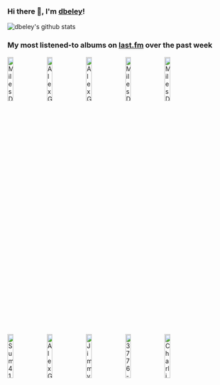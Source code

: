 ### Hi there 👋, I'm [dbeley](https://dbeley.ovh/en)!

![dbeley's github stats](https://github-readme-stats.vercel.app/api?username=dbeley)

### My most listened-to albums on [last.fm](https://www.last.fm/user/d_beley) over the past week

[<img src='https://lastfm.freetls.fastly.net/i/u/300x300/965b203e6950715e435a5b63a0a25eed.jpg' width='16%' height='16%' alt='Miles Davis - The Complete In a Silent Way Sessions'>](https://www.last.fm/music/miles%2bdavis/the%2bcomplete%2bin%2ba%2bsilent%2bway%2bsessions)&nbsp;
[<img src='https://lastfm.freetls.fastly.net/i/u/300x300/0b8520054cfd8af493b44a8bed0a2361.jpg' width='16%' height='16%' alt='Alex G - TRICK'>](https://www.last.fm/music/alex%2bg/trick)&nbsp;
[<img src='https://lastfm.freetls.fastly.net/i/u/300x300/03337c9410154aa74af1e6b23bafa085.jpg' width='16%' height='16%' alt='Alex G - RACE'>](https://www.last.fm/music/alex%2bg/race)&nbsp;
[<img src='https://lastfm.freetls.fastly.net/i/u/300x300/2b439de93fd07adb2d7d3da6cf75bcba.jpg' width='16%' height='16%' alt='Miles Davis - Filles de Kilimanjaro'>](https://www.last.fm/music/miles%2bdavis/filles%2bde%2bkilimanjaro)&nbsp;
[<img src='https://lastfm.freetls.fastly.net/i/u/300x300/50f513ad4b1a4bb1a5ca8530568660fd.jpg' width='16%' height='16%' alt='Miles Davis - On the Corner'>](https://www.last.fm/music/miles%2bdavis/on%2bthe%2bcorner)&nbsp;
<br>
[<img src='https://lastfm.freetls.fastly.net/i/u/300x300/fa6e5ed9190419835ffaa56cd0e2ac00.jpg' width='16%' height='16%' alt='Sum 41 - All the Good Shit: 14 Solid Gold Hits 2000–2008'>](https://www.last.fm/music/sum%2b41/all%2bthe%2bgood%2bshit%253a%2b14%2bsolid%2bgold%2bhits%2b2000%25e2%2580%25932008)&nbsp;
[<img src='https://lastfm.freetls.fastly.net/i/u/300x300/0fb06d94de31102e30dc28b6c23246b5.jpg' width='16%' height='16%' alt='Alex G - House of Sugar'>](https://www.last.fm/music/alex%2bg/house%2bof%2bsugar)&nbsp;
[<img src='https://lastfm.freetls.fastly.net/i/u/300x300/7d52a81fabfaedd1641bac628102dcbb.jpg' width='16%' height='16%' alt='Jimmy Smith - The Sermon!'>](https://www.last.fm/music/jimmy%2bsmith/the%2bsermon%2521)&nbsp;
[<img src='https://lastfm.freetls.fastly.net/i/u/300x300/0c6756fee65118d45f73613122e3d2b5.jpg' width='16%' height='16%' alt='3776 - The Birth and Death of the Universe through Mount Fuji'>](https://www.last.fm/music/3776/the%2bbirth%2band%2bdeath%2bof%2bthe%2buniverse%2bthrough%2bmount%2bfuji)&nbsp;
[<img src='https://lastfm.freetls.fastly.net/i/u/300x300/c1e138ff19888c6492d146abc7ba8f71.jpg' width='16%' height='16%' alt='Charlie Parker - Verve Jazz Masters 15'>](https://www.last.fm/music/charlie%2bparker/verve%2bjazz%2bmasters%2b15)&nbsp;
<br>
